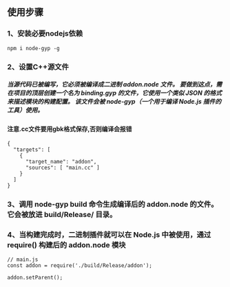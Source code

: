 ## 使用步骤

### 1、安装必要nodejs依赖
```
npm i node-gyp -g
```

### 2、设置C++源文件
##### 当源代码已被编写，它必须被编译成二进制 addon.node 文件。 要做到这点，需在项目的顶层创建一个名为 binding.gyp 的文件，它使用一个类似 JSON 的格式来描述模块的构建配置。 该文件会被 node-gyp（一个用于编译 Node.js 插件的工具）使用。
#### 注意.cc文件要用gbk格式保存,否则编译会报错
```
{
  "targets": [
    {
      "target_name": "addon",
      "sources": [ "main.cc" ]
    }
  ]
}
```

### 3、调用 node-gyp build 命令生成编译后的 addon.node 的文件。 它会被放进 build/Release/ 目录。

### 4、当构建完成时，二进制插件就可以在 Node.js 中被使用，通过 require() 构建后的 addon.node 模块
```
// main.js
const addon = require('./build/Release/addon');

addon.setParent();
```